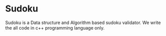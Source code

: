 # Sudoku
Sudoku is a Data structure and Algorithm based sudoku validator. We write the all code in c++ programming language only.
